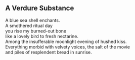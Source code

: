 A Verdure Substance
-------------------
A blue sea shell enchants.  
A smothered ritual day  
you rise my burned-out bone  
like a lovely bird to fresh nectarine.  
Among the insufferable moonlight evening of hushed kiss.  
Everything morbid with velvety voices, the salt of the movie  
and piles of resplendent bread in sunrise.  
